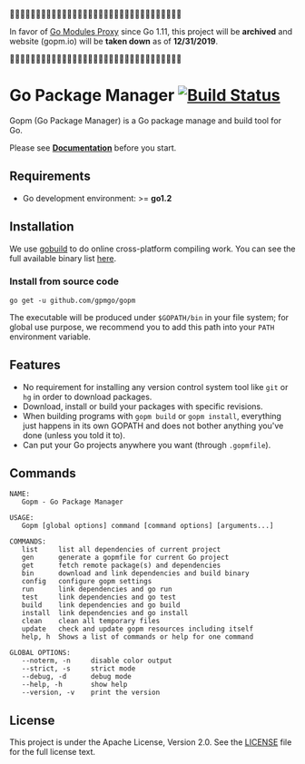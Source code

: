 🚨🚨🚨🚨🚨🚨🚨🚨🚨🚨🚨🚨🚨🚨🚨🚨🚨🚨🚨🚨🚨🚨🚨🚨🚨🚨🚨🚨🚨🚨🚨🚨🚨

In favor of [Go Modules Proxy](https://github.com/golang/go/wiki/Modules#are-there-always-on-module-repositories-and-enterprise-proxies) since Go 1.11, this project will be **archived** and website (gopm.io) will be **taken down** as of **12/31/2019**.

🚨🚨🚨🚨🚨🚨🚨🚨🚨🚨🚨🚨🚨🚨🚨🚨🚨🚨🚨🚨🚨🚨🚨🚨🚨🚨🚨🚨🚨🚨🚨🚨🚨

Go Package Manager [![Build Status](https://travis-ci.org/gpmgo/gopm.svg?branch=master)](https://travis-ci.org/gpmgo/gopm)
=========================

Gopm (Go Package Manager) is a Go package manage and build tool for Go.

Please see **[Documentation](https://github.com/gpmgo/docs)** before you start.

## Requirements

- Go development environment: >= **go1.2**

## Installation

We use [gobuild](http://gobuild.io) to do online cross-platform compiling work.  You can see the full available binary list [here](http://gobuild.io/gpmgo/gopm/).

### Install from source code

    go get -u github.com/gpmgo/gopm

The executable will be produced under `$GOPATH/bin` in your file system; for global use purpose, we recommend you to add this path into your `PATH` environment variable.

## Features

- No requirement for installing any version control system tool like `git` or `hg` in order to download packages.
- Download, install or build your packages with specific revisions.
- When building programs with `gopm build` or `gopm install`, everything just happens in its own GOPATH and does not bother anything you've done (unless you told it to).
- Can put your Go projects anywhere you want (through `.gopmfile`).

## Commands

```
NAME:
   Gopm - Go Package Manager

USAGE:
   Gopm [global options] command [command options] [arguments...]

COMMANDS:
   list		list all dependencies of current project
   gen		generate a gopmfile for current Go project
   get		fetch remote package(s) and dependencies
   bin		download and link dependencies and build binary
   config	configure gopm settings
   run		link dependencies and go run
   test		link dependencies and go test
   build	link dependencies and go build
   install	link dependencies and go install
   clean	clean all temporary files
   update	check and update gopm resources including itself
   help, h	Shows a list of commands or help for one command

GLOBAL OPTIONS:
   --noterm, -n		disable color output
   --strict, -s		strict mode
   --debug, -d		debug mode
   --help, -h		show help
   --version, -v	print the version
```

## License

This project is under the Apache License, Version 2.0. See the [LICENSE](LICENSE) file for the full license text.
